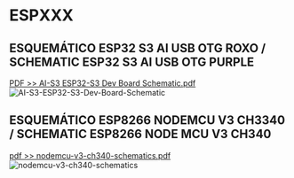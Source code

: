 # ESPXXX
## ESQUEMÁTICO ESP32 S3 AI USB OTG ROXO / SCHEMATIC ESP32 S3 AI USB OTG PURPLE 
[PDF >> AI-S3 ESP32-S3 Dev Board Schematic.pdf](https://github.com/user-attachments/files/17966259/AI-S3.ESP32-S3.Dev.Board.Schematic.pdf)
![AI-S3-ESP32-S3-Dev-Board-Schematic](https://github.com/user-attachments/assets/452ba9dd-b3b6-4397-a469-08911d5276fe)


## ESQUEMÁTICO ESP8266 NODEMCU V3 CH3340 / SCHEMATIC ESP8266 NODE MCU V3 CH340 
[pdf >> nodemcu-v3-ch340-schematics.pdf](https://github.com/user-attachments/files/17966301/nodemcu-v3-ch340-schematics.pdf)
![nodemcu-v3-ch340-schematics](https://github.com/user-attachments/assets/304bcd79-f4a5-4874-b02a-bf327d49bbe7)

